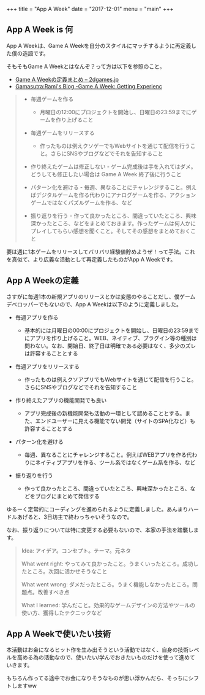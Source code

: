 +++
title = "App A Week"
date = "2017-12-01"
menu = "main"
+++

## App A Week is 何

App A Weekは、Game A Weekを自分のスタイルにマッチするように再定義した僕の造語です。

そもそもGame A Weekとはなんぞ？って方は以下を参照のこと。

- [Game A Weekの定義まとめ – 2dgames\.jp](http://2dgames.jp/2016/02/28/game_a_week/)
- [Gamasutra:Rami's Blog \-Game A Week: Getting Experienc](https://www.gamasutra.com/blogs/RamiIsmail/20140226/211807/Game_A_Week_Getting_Experienced_At_Failure.php)

> - 毎週ゲームを作る
>   - 月曜日の12:00にプロジェクトを開始し、日曜日の23:59までにゲームを作り上げること
> 
> - 毎週ゲームをリリースする
>   - 作ったものは例えクソゲーでもWebサイトを通じて配信を行うこと。さらにSNSやブログなどでそれを告知すること
> 
> - 作り終えたゲームは修正しない
    - ゲーム完成後は手を入れてはダメ。どうしても修正したい場合は Game A Week 終了後に行うこと
> 
> - パターン化を避ける
    - 毎週、異なることにチャレンジすること。例えばデジタルゲームを作る代わりにアナログゲームを作る、アクションゲームではなくパズルゲームを作る、など
> 
> - 振り返りを行う
    - 作って良かったところ、間違っていたところ、興味深かったところ、などをまとめておきます。作ったゲームは何人かにプレイしてもらい感想を聞くこと。そしてその感想をまとめておくこと

要は週に1本ゲームをリリースしてバリバリ経験値貯めようぜ！って手法。これを真似て、より広義な活動として再定義したものがApp A Weekです。

## App A Weekの定義

さすがに毎週1本の新規アプリのリリースとかは変態のやることだし、僕ゲームデベロッパーでもないので、App A Weekは以下のように定義しました。

- 毎週アプリを作る
    - 基本的には月曜日の00:00にプロジェクトを開始し、日曜日の23:59までにアプリを作り上げること。WEB、ネイティブ、プラグイン等の種別は問わない。なお、開始日、終了日は明確である必要はなく、多少のズレは許容することとする

- 毎週アプリをリリースする
    - 作ったものは例えクソアプリでもWebサイトを通じて配信を行うこと。さらにSNSやブログなどでそれを告知すること

- 作り終えたアプリの機能開発でも良い
    - アプリ完成後の新機能開発も活動の一環として認めることとする。また、エンドユーザーに見える機能でない開発（サイトのSPA化など）も許容することとする

- パターン化を避ける
    - 毎週、異なることにチャレンジすること。例えばWEBアプリを作る代わりにネイティブアプリを作る、ツール系ではなくゲーム系を作る、など

- 振り返りを行う
    - 作って良かったところ、間違っていたところ、興味深かったところ、などをブログにまとめて発信する

ゆるーく定常的にコーディングを進められるように定義しました。あんまりハードルあげると、3日坊主で終わっちゃいそうなので。

なお、振り返りについては特に変更する必要もないので、本家の手法を踏襲します。

> Idea: アイデア。コンセプト。テーマ。元ネタ
> 
> What went right: やってみて良かったこと。うまくいったところ。成功したところ。次回に活かせそうなこと
> 
> What went wrong: ダメだったところ。うまく機能しなかったところ。問題点。改善すべき点
> 
> What I learned: 学んだこと。効果的なゲームデザインの方法やツールの使い方、獲得したテクニックなど

## App A Weekで使いたい技術

本活動はお金になるヒット作を生み出そうという活動ではなく、自身の技術レベルを高める為の活動なので、使いたい/学んでおきたいものだけを使って進めていきます。

もちろん作ってる途中でお金になりそうなものが思い浮かんだら、そっちにシフトしますww

